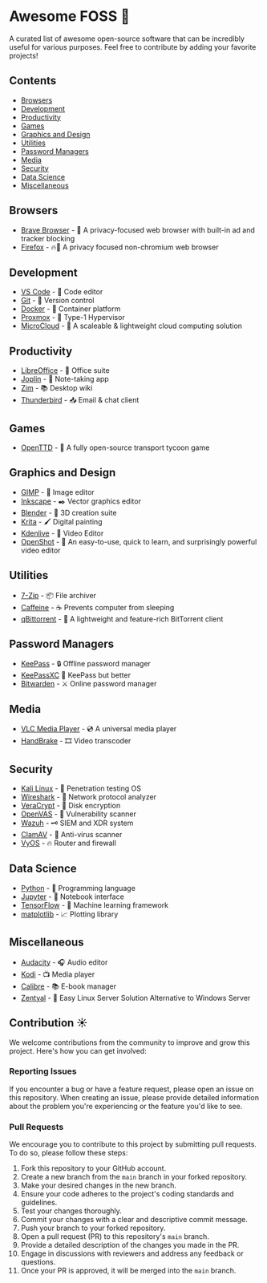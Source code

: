 # Awesome FOSS 🚀

A curated list of awesome open-source software that can be incredibly useful for various purposes. Feel free to contribute by adding your favorite projects!

## Contents

- [Browsers](#Browsers)
- [Development](#development)
- [Productivity](#productivity)
- [Games](#Games)
- [Graphics and Design](#graphics-and-design)
- [Utilities](#utilities)
- [Password Managers](#Password-Managers)
- [Media](#Media)
- [Security](#security)
- [Data Science](#data-science)
- [Miscellaneous](#miscellaneous)

## Browsers

- [Brave Browser](https://brave.com/) - 🦁 A privacy-focused web browser with built-in ad and tracker blocking
- [Firefox](https://www.mozilla.org/en-US/firefox/new/) - 🔥🦊 A privacy focused non-chromium web browser

## Development

- [VS Code](https://github.com/microsoft/vscode) - 📝 Code editor
- [Git](https://github.com/git/git) - 📜 Version control
- [Docker](https://github.com/docker/docker) - 🐳 Container platform
- [Proxmox](https://www.proxmox.com/en/) - 🦾 Type-1 Hypervisor
- [MicroCloud](https://canonical.com/microcloud) - 👾 A scaleable & lightweight cloud computing solution

## Productivity

- [LibreOffice](https://www.libreoffice.org/) - 📄 Office suite
- [Joplin](https://github.com/laurent22/joplin) - 📓 Note-taking app
- [Zim](https://github.com/jaap-karssenberg/zim-desktop-wiki) - 📚 Desktop wiki
- [Thunderbird](https://www.thunderbird.net/en-GB/) - 📥 Email & chat client

## Games

- [OpenTTD](https://www.openttd.org/) - 🚋 A fully open-source transport tycoon game

## Graphics and Design

- [GIMP](https://www.gimp.org/) - 🎨 Image editor
- [Inkscape](https://inkscape.org/) - ✒️ Vector graphics editor
- [Blender](https://www.blender.org/) - 🍹 3D creation suite
- [Krita](https://krita.org/) - 🖌️ Digital painting
- [Kdenlive](https://kdenlive.org/en/) - 🎨 Video Editor
- [OpenShot](https://www.openshot.org/) - 🎥 An easy-to-use, quick to learn, and surprisingly powerful video editor
  
## Utilities

- [7-Zip](https://www.7-zip.org/) - 📦 File archiver
- [Caffeine](https://github.com/caffeine-ng/caffeine-ng) - ☕ Prevents computer from sleeping
- [qBittorrent](https://www.qbittorrent.org/) - 📁 A lightweight and feature-rich BitTorrent client

## Password Managers

- [KeePass](https://keepass.info/) - 🔒 Offline password manager
- [KeePassXC](https://keepassxc.org) 🔐 KeePass but better
- [Bitwarden](https://bitwarden.com) - ⚔️ Online password manager

## Media

- [VLC Media Player](https://www.videolan.org/vlc/) - 💿 A universal media player
- [HandBrake](https://handbrake.fr/) - 🎞️ Video transcoder
  
## Security

- [Kali Linux](https://www.kali.org/) - 🐉 Penetration testing OS
- [Wireshark](https://www.wireshark.org/) - 📶 Network protocol analyzer
- [VeraCrypt](https://www.veracrypt.fr/) - 🔐 Disk encryption
- [OpenVAS](https://www.openvas.org/) - 🚪 Vulnerability scanner
- [Wazuh](https://wazuh.com) - 🗝️ SIEM and XDR system
- [ClamAV](https://www.clamav.net/) - 🎯 Anti-virus scanner
- [VyOS](https://vyos.io/) - 🔥 Router and firewall

## Data Science

- [Python](https://www.python.org/) - 🐍 Programming language
- [Jupyter](https://jupyter.org/) - 📔 Notebook interface
- [TensorFlow](https://www.tensorflow.org/) - 🧠 Machine learning framework
- [matplotlib](https://matplotlib.org/) - 📈 Plotting library

## Miscellaneous

- [Audacity](https://www.audacityteam.org/) - 🎧 Audio editor
- [Kodi](https://kodi.tv/) - 📺 Media player
- [Calibre](https://calibre-ebook.com/) - 📚 E-book manager
- [Zentyal](https://www.zentyal.com/) - 🚀 Easy Linux Server Solution Alternative to Windows Server

## Contribution ☀️

We welcome contributions from the community to improve and grow this project. Here's how you can get involved:

### Reporting Issues

If you encounter a bug or have a feature request, please open an issue on this repository. When creating an issue, please provide detailed information about the problem you're experiencing or the feature you'd like to see.

### Pull Requests

We encourage you to contribute to this project by submitting pull requests. To do so, please follow these steps:

1. Fork this repository to your GitHub account.
2. Create a new branch from the `main` branch in your forked repository.
3. Make your desired changes in the new branch.
4. Ensure your code adheres to the project's coding standards and guidelines.
5. Test your changes thoroughly.
6. Commit your changes with a clear and descriptive commit message.
7. Push your branch to your forked repository.
8. Open a pull request (PR) to this repository's `main` branch.
9. Provide a detailed description of the changes you made in the PR.
10. Engage in discussions with reviewers and address any feedback or questions.
11. Once your PR is approved, it will be merged into the `main` branch.


